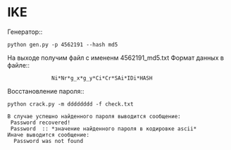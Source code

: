 # IKE


   Генератор::
   
    python gen.py -p 4562191 --hash md5
    
   На выходе получим файл с имененм 4562191_md5.txt
   Формат данных в файле::
   
                  Ni*Nr*g_x*g_y*Ci*Cr*SAi*IDi*HASH
   
   Восстановление пароля::
    
    python crack.py -m dddddddd -f check.txt
    
    В случае успешно найденного пароля выводится сообщение:
     Password recovered! 
     Password  :: *значение найденного пароля в кодировке ascii*
    Иначе выводится сообщение:
      Password was not found
   

